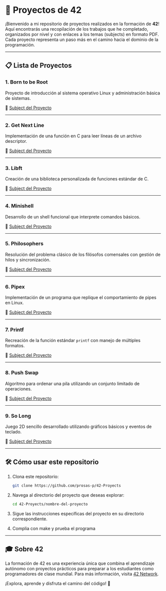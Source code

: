 # 🌟 Proyectos de 42

¡Bienvenido a mi repositorio de proyectos realizados en la formación de **42**! Aquí encontrarás una recopilación de los trabajos que he completado, organizados por nivel y con enlaces a los temas (subjects) en formato PDF. Cada proyecto representa un paso más en el camino hacia el dominio de la programación.

---

## 📋 Lista de Proyectos

### 1. **Born to be Root**
Proyecto de introducción al sistema operativo Linux y administración básica de sistemas.

📄 [Subject del Proyecto](./born_to_be_root/subject.pdf)

---

### 2. **Get Next Line**
Implementación de una función en C para leer líneas de un archivo descriptor.

📄 [Subject del Proyecto](./get_next_line/subject.pdf)

---

### 3. **Libft**
Creación de una biblioteca personalizada de funciones estándar de C.

📄 [Subject del Proyecto](./libft/subject.pdf)

---

### 4. **Minishell**
Desarrollo de un shell funcional que interprete comandos básicos.

📄 [Subject del Proyecto](./minishell/subject.pdf)

---

### 5. **Philosophers**
Resolución del problema clásico de los filósofos comensales con gestión de hilos y sincronización.

📄 [Subject del Proyecto](./philosophers/subject.pdf)

---

### 6. **Pipex**
Implementación de un programa que replique el comportamiento de pipes en Linux.

📄 [Subject del Proyecto](./pipex/subject.pdf)

---

### 7. **Printf**
Recreación de la función estándar `printf` con manejo de múltiples formatos.

📄 [Subject del Proyecto](./printf/subject.pdf)

---

### 8. **Push Swap**
Algoritmo para ordenar una pila utilizando un conjunto limitado de operaciones.

📄 [Subject del Proyecto](./push_swap/subject.pdf)

---

### 9. **So Long**
Juego 2D sencillo desarrollado utilizando gráficos básicos y eventos de teclado.

📄 [Subject del Proyecto](./so_long/subject.pdf)

---

## 🛠️ Cómo usar este repositorio
1. Clona este repositorio:
   ```bash
   git clone https://github.com/prosas-p/42-Proyects
   ```
2. Navega al directorio del proyecto que deseas explorar:
   ```bash
   cd 42-Proyects/nombre-del-proyecto
   ```
3. Sigue las instrucciones específicas del proyecto en su directorio correspondiente.

4. Complia con make y prueba el programa

---

## 🎓 Sobre 42
La formación de 42 es una experiencia única que combina el aprendizaje autónomo con proyectos prácticos para preparar a los estudiantes como programadores de clase mundial. Para más información, visita [42 Network](https://www.42network.org/).

¡Explora, aprende y disfruta el camino del código! 🚀
